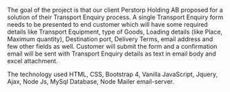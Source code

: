 The goal of the project is that our client Perstorp Holding AB proposed for a solution of their Transport Enquiry process.
A single Transport Enquiry form needs to be presented to end customer which will have some required details like Transport Equipment, type of Goods, Loading details (like Place, Maximum quantity), Destination port, Delivery Terms, email address and few other fields as well.
Customer will submit the form and a confirmation email will be sent with Transport Enquiry details as text in email body and excel attachment.

The technology used HTML, CSS, Bootstrap 4, Vanilla JavaScript, Jquery, Ajax, Node Js, MySql Database, Node Mailer email-server.
